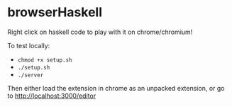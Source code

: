 # browserHaskell

Right click on haskell code to play with it on chrome/chromium!

To test locally:

+ `chmod +x setup.sh`
+ `./setup.sh`
+ `./server`

Then either load the extension in chrome as an unpacked extension, or go to [http://localhost:3000/editor](http://127.0.0.1:3000/editor)
